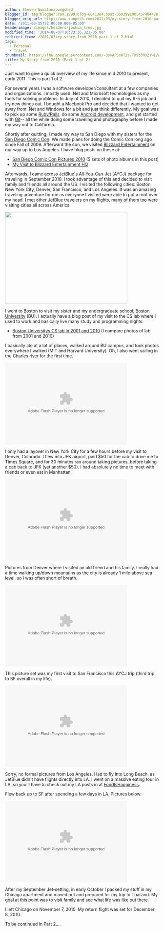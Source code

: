 ```yaml
---
author: Steven Suwatanapongched
blogger_id: tag:blogger.com,1999:blog-6841384.post-5593991005457404478
blogger_orig_url: http://www.sunpech.com/2011/03/my-story-from-2010-part-1-of-2.html
date: '2011-03-15T22:00:00.006-05:00'
headerimage: /images/headers/joshua_tree.jpg
modified_time: '2014-08-07T16:23:36.321-05:00'
redirect_from: /2011/03/my-story-from-2010-part-1-of-2.html
tags:
  - Personal
  - Travel
thumbnail: https://lh6.googleusercontent.com/-OsvAPJsKT2s/TX9b3Hs2swI/AAAAAAAAhyk/i4hoy-1yBdM/s600/IMG_20100920_084235.jpg
title: My Story from 2010 (Part 1 of 2)
---
```



Just want to give a quick overview of my life since mid 2010 to present, early 2011. This is part 1 of 2.

For several years I was a software developer/consultant at a few companies and organizations. I mostly used .Net and Microsoft technologies as my tools for solving problems. In July of 2010, I decided to quit my 9-5 job and try new things out. I bought a Macbook Pro and decided that I wanted to get away from .Net and Windows for a bit and just think differently. My goal was to pick up some <a href="http://www.rubyonrails.org/">Ruby/Rails</a>, do some <a href="http://developer.android.com/">Android development</a>, and get started with <a href="http://git-scm.com/">Git</a>-- all the while doing some traveling and photography before I made my way out to California.

Shortly after quitting, I made my way to San Diego with my sisters for the <a href="http://en.wikipedia.org/wiki/San_Diego_Comic-Con_International">San Diego Comic Con</a>. We made plans for doing the Comic Con long ago since Fall of 2009. Afterward the con, we visited <a href="http://www.blizzard.com/">Blizzard Entertainment</a> on our way up to Los Angeles. I have blog posts on these at:

<ul>
  <li><a href="/2010/07/san-diego-comic-con-2010-pictures">San Diego Comic Con Pictures 2010</a> (5 sets of photo albums in this post)</li>
  <li><a href="/2010/07/my-visit-to-blizzard-entertainment-hq">My Visit to Blizzard Entertainment HQ</a></li>
</ul>

Afterwards, I came across <a href="http://www.jetblue.com/aycj/">JetBlue's All-You-Can-Jet</a> (AYCJ) package for traveling in September 2010. I took advantage of this and decided to visit family and friends all around the US. I visited the following cities: Boston, New York City, Denver, San Francisco, and Los Angeles. It was an amazing traveling adventure for me as everyone I visited were able to put a roof over my head. I met other JetBlue travelers on my flights, many of them too were visiting cities all across America.

<img   border="0" height="301" src="https://lh6.googleusercontent.com/-OsvAPJsKT2s/TX9b3Hs2swI/AAAAAAAAhyk/i4hoy-1yBdM/s400/IMG_20100920_084235.jpg" alt="" width="400" />

I went to Boston to visit my sister and my undergraduate school, <a href="http://www.bu.edu/">Boston University</a> (BU). I actually have a blog post of my visit to the CS lab where I used to work and basically live many study and programming nights.

<ul>
  <li><a href="/2010/11/boston-universitys-cs-lab-in-2001-and">Boston Universitys CS lab in 2001 and 2010</a> (I compare photos of lab from 2001 and 2010)</li>
</ul>

I basically ate at a lot of places, walked around BU campus, and took photos everywhere I walked (MIT and Harvard University). Oh, I also went sailing in the Charles river for the first time.

<embed flashvars="host=picasaweb.google.com&amp;captions=1&amp;noautoplay=1&amp;hl=en_US&amp;feat=flashalbum&amp;RGB=0x000000&amp;feed=https%3A%2F%2Fpicasaweb.google.com%2Fdata%2Ffeed%2Fapi%2Fuser%2Fsunpech%2Falbumid%2F5515634360249245105%3Falt%3Drss%26kind%3Dphoto%26hl%3Den_US" height="267" pluginspage="http://www.macromedia.com/go/getflashplayer" src="https://picasaweb.google.com/s/c/bin/slideshow.swf" type="application/x-shockwave-flash" width="400"></embed>

I only had a layover in New York City for a few hours before my visit to Denver, Colorado. I flew into JFK airport, paid $50 for the cab to drive me to Times Square, and for 30 minutes ran around taking pictures, before taking a cab back to JFK (yet another $50). I had absolutely no time to meet with friends or even eat in Manhattan.

<embed flashvars="host=picasaweb.google.com&amp;captions=1&amp;noautoplay=1&amp;hl=en_US&amp;feat=flashalbum&amp;RGB=0x000000&amp;feed=https%3A%2F%2Fpicasaweb.google.com%2Fdata%2Ffeed%2Fapi%2Fuser%2Fsunpech%2Falbumid%2F5520381077045668497%3Falt%3Drss%26kind%3Dphoto%26hl%3Den_US" height="267" pluginspage="http://www.macromedia.com/go/getflashplayer" src="https://picasaweb.google.com/s/c/bin/slideshow.swf" type="application/x-shockwave-flash" width="400"></embed>

Pictures from Denver where I visited an old friend and his family. I really had a time walking up/down mountains as the city is already 1 mile above sea level, so I was often short of breath.

<embed flashvars="host=picasaweb.google.com&amp;captions=1&amp;noautoplay=1&amp;hl=en_US&amp;feat=flashalbum&amp;RGB=0x000000&amp;feed=https%3A%2F%2Fpicasaweb.google.com%2Fdata%2Ffeed%2Fapi%2Fuser%2Fsunpech%2Falbumid%2F5520747636949265489%3Falt%3Drss%26kind%3Dphoto%26hl%3Den_US" height="267" pluginspage="http://www.macromedia.com/go/getflashplayer" src="https://picasaweb.google.com/s/c/bin/slideshow.swf" type="application/x-shockwave-flash" width="400"></embed>

This picture set was my first visit to San Francisco this AYCJ trip (third trip to SF overall in my life).

<embed flashvars="host=picasaweb.google.com&amp;captions=1&amp;noautoplay=1&amp;hl=en_US&amp;feat=flashalbum&amp;RGB=0x000000&amp;feed=https%3A%2F%2Fpicasaweb.google.com%2Fdata%2Ffeed%2Fapi%2Fuser%2Fsunpech%2Falbumid%2F5518518047137915617%3Falt%3Drss%26kind%3Dphoto%26hl%3Den_US" height="267" pluginspage="http://www.macromedia.com/go/getflashplayer" src="https://picasaweb.google.com/s/c/bin/slideshow.swf" type="application/x-shockwave-flash" width="400"></embed>

Sorry, no formal pictures from Los Angeles. Had to fly into Long Beach, as JetBlue didn't have flights directly into LA. I went on a massive eating tour in LA, so you'll have to check out my LA posts in at <a href="http://www.foodishappiness.com/">FoodIsHappiness</a>.

Flew back up to SF after spending a few days in LA. Pictures below:

<embed flashvars="host=picasaweb.google.com&amp;captions=1&amp;noautoplay=1&amp;hl=en_US&amp;feat=flashalbum&amp;RGB=0x000000&amp;feed=https%3A%2F%2Fpicasaweb.google.com%2Fdata%2Ffeed%2Fapi%2Fuser%2Fsunpech%2Falbumid%2F5524397708824804017%3Falt%3Drss%26kind%3Dphoto%26hl%3Den_US" height="267" pluginspage="http://www.macromedia.com/go/getflashplayer" src="https://picasaweb.google.com/s/c/bin/slideshow.swf" type="application/x-shockwave-flash" width="400"></embed>

After my September Jet-setting, in early October I packed my stuff in my Chicago apartment and moved out and prepared for my trip to Thailand. My goal at this point was to visit family and see what life was like out there.

I left Chicago on November 7, 2010. My return flight was set for December 8, 2010.

To be continued in Part 2....